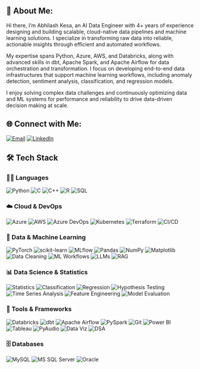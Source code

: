 ## 👋 About Me:

Hi there, I’m Abhilash Kesa, an AI Data Engineer with 4+ years of experience designing and building scalable, cloud-native data pipelines and machine learning solutions. I specialize in transforming raw data into reliable, actionable insights through efficient and automated workflows.

My expertise spans Python, Azure, AWS, and Databricks, along with advanced skills in dbt, Apache Spark, and Apache Airflow for data orchestration and transformation. I focus on developing end-to-end data infrastructures that support machine learning workflows, including anomaly detection, sentiment analysis, classification, and regression models.

I enjoy solving complex data challenges and continuously optimizing data and ML systems for performance and reliability to drive data-driven decision making at scale.

## 🌐 Connect with Me:


[![Email](https://img.shields.io/badge/Email-D14836?style=plastic&logo=gmail&logoColor=white)](mailto:abhilashkesa@gmail.com)
[![LinkedIn](https://img.shields.io/badge/LinkedIn-0077B5?style=plastic&logo=linkedin&logoColor=white)](https://linkedin.com/in/abhilash-kesa)


## 🛠️ Tech Stack

### 👨‍💻 Languages
![Python](https://img.shields.io/badge/Python-3776AB?style=flat&logo=python&logoColor=white)
![C](https://img.shields.io/badge/C-00599C?style=flat&logo=c&logoColor=white)
![C++](https://img.shields.io/badge/C++-00599C?style=flat&logo=c%2B%2B&logoColor=white)
![R](https://img.shields.io/badge/R-276DC3?style=flat&logo=r&logoColor=white)
![SQL](https://img.shields.io/badge/SQL-025E8C?style=flat&logo=postgresql&logoColor=white)

### ☁️ Cloud & DevOps
![Azure](https://img.shields.io/badge/Azure-0078D4?style=flat&logo=microsoftazure&logoColor=white)
![AWS](https://img.shields.io/badge/AWS-232F3E?style=flat&logo=amazonaws&logoColor=white)
![Azure DevOps](https://img.shields.io/badge/Azure_DevOps-0078D7?style=flat&logo=azuredevops&logoColor=white)
![Kubernetes](https://img.shields.io/badge/Kubernetes-326CE5?style=flat&logo=kubernetes&logoColor=white)
![Terraform](https://img.shields.io/badge/Terraform-623CE4?style=flat&logo=terraform&logoColor=white)
![CI/CD](https://img.shields.io/badge/CI/CD-3E4E88?style=flat&logo=githubactions&logoColor=white)

### 🧠 Data & Machine Learning
![PyTorch](https://img.shields.io/badge/PyTorch-EE4C2C?style=flat&logo=pytorch&logoColor=white)
![scikit-learn](https://img.shields.io/badge/scikit--learn-F7931E?style=flat&logo=scikit-learn&logoColor=white)
![MLflow](https://img.shields.io/badge/MLflow-0194E2?style=flat&logo=mlflow&logoColor=white)
![Pandas](https://img.shields.io/badge/Pandas-150458?style=flat&logo=pandas&logoColor=white)
![NumPy](https://img.shields.io/badge/NumPy-013243?style=flat&logo=numpy&logoColor=white)
![Matplotlib](https://img.shields.io/badge/Matplotlib-11557C?style=flat&logo=plotly&logoColor=white)
![Data Cleaning](https://img.shields.io/badge/Data_Cleaning-6DB33F?style=flat)
![ML Workflows](https://img.shields.io/badge/ML_Workflows-FF6F00?style=flat)
![LLMs](https://img.shields.io/badge/LLMs-8A2BE2?style=flat)
![RAG](https://img.shields.io/badge/RAG-Retrieval_Augmented_Generation-FF4500?style=flat)

### 📊 Data Science & Statistics
![Statistics](https://img.shields.io/badge/Statistics-264653?style=flat&logo=gnuplot&logoColor=white)
![Classification](https://img.shields.io/badge/Classification-F4A261?style=flat)
![Regression](https://img.shields.io/badge/Regression-E76F51?style=flat)
![Hypothesis Testing](https://img.shields.io/badge/Hypothesis_Testing-2A9D8F?style=flat)
![Time Series Analysis](https://img.shields.io/badge/Time_Series-1D3557?style=flat)
![Feature Engineering](https://img.shields.io/badge/Feature_Engineering-E9C46A?style=flat)
![Model Evaluation](https://img.shields.io/badge/Model_Evaluation-457B9D?style=flat)

### 🧰 Tools & Frameworks
![Databricks](https://img.shields.io/badge/Databricks-EF3E42?style=flat&logo=databricks&logoColor=white)
![dbt](https://img.shields.io/badge/dbt-FF694B?style=flat&logo=dbt&logoColor=white)
![Apache Airflow](https://img.shields.io/badge/Airflow-017CEE?style=flat&logo=apacheairflow&logoColor=white)
![PySpark](https://img.shields.io/badge/PySpark-E25A1C?style=flat&logo=apachespark&logoColor=white)
![Git](https://img.shields.io/badge/Git-F05032?style=flat&logo=git&logoColor=white)
![Power BI](https://img.shields.io/badge/Power_BI-F2C811?style=flat&logo=powerbi&logoColor=black)
![Tableau](https://img.shields.io/badge/Tableau-E97627?style=flat&logo=tableau&logoColor=white)
![PyAudio](https://img.shields.io/badge/PyAudio-3776AB?style=flat&logo=python&logoColor=white)
![Data Viz](https://img.shields.io/badge/Data_Visualization-FF6384?style=flat&logo=chartdotjs&logoColor=white)
![DSA](https://img.shields.io/badge/Data_Structures_&_Algorithms-1E88E5?style=flat&logo=code&logoColor=white)

### 🗄️ Databases
![MySQL](https://img.shields.io/badge/MySQL-4479A1?style=flat&logo=mysql&logoColor=white)
![MS SQL Server](https://img.shields.io/badge/Microsoft_SQL_Server-CC2927?style=flat&logo=microsoftsqlserver&logoColor=white)
![Oracle](https://img.shields.io/badge/Oracle-F80000?style=flat&logo=oracle&logoColor=white)



